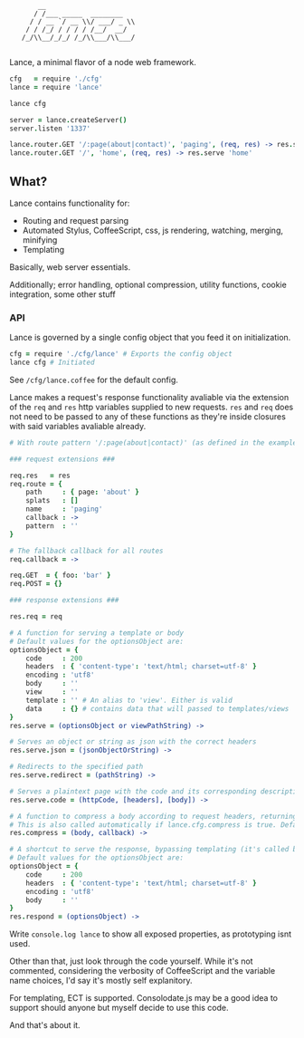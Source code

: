 ```
       __                     
      / /___ _____  ________  
     / / __ `/ __ \\/ ___/ _ \\ 
    / / /_/ / / / / /__/  __/ 
   /_/\\__/_/_/ /_/\\___/\\___/  
                              
```
Lance, a minimal flavor of a node web framework.

```coffee
cfg   = require './cfg'
lance = require 'lance'

lance cfg

server = lance.createServer()
server.listen '1337'

lance.router.GET '/:page(about|contact)', 'paging', (req, res) -> res.serve "pages/#{req.route.path.page}"
lance.router.GET '/', 'home', (req, res) -> res.serve 'home'
```

## What?

Lance contains functionality for:
- Routing and request parsing
- Automated Stylus, CoffeeScript, css, js rendering, watching, merging, minifying
- Templating

Basically, web server essentials.

Additionally; error handling, optional compression, utility functions, cookie integration, some other stuff

### API
Lance is governed by a single config object that you feed it on initialization.

```coffee
cfg = require './cfg/lance' # Exports the config object
lance cfg # Initiated
```

See `/cfg/lance.coffee` for the default config.

Lance makes a request's response functionality avaliable via the extension of the `req` and `res` http variables supplied to new requests. `res` and `req` does not need to be passed to any of these functions as they're inside closures with said variables avaliable already.

```coffee
# With route pattern '/:page(about|contact)' (as defined in the example above) matching the url path '/about?foo=bar'

### request extensions ###

req.res   = res
req.route = {
    path     : { page: 'about' }
    splats   : []
    name     : 'paging'
    callback : ->
    pattern  : ''
}

# The fallback callback for all routes
req.callback = ->

req.GET  = { foo: 'bar' }
req.POST = {}

### response extensions ###

res.req = req

# A function for serving a template or body
# Default values for the optionsObject are:
optionsObject = {
    code     : 200
    headers  : { 'content-type': 'text/html; charset=utf-8' }
    encoding : 'utf8'
    body     : ''
    view     : ''
    template : '' # An alias to 'view'. Either is valid
    data     : {} # contains data that will passed to templates/views
}
res.serve = (optionsObject or viewPathString) ->

# Serves an object or string as json with the correct headers
res.serve.json = (jsonObjectOrString) ->

# Redirects to the specified path
res.serve.redirect = (pathString) ->

# Serves a plaintext page with the code and its corresponding description (as body) as defined in httpcodes.coffee
res.serve.code = (httpCode, [headers], [body]) ->

# A function to compress a body according to request headers, returning it in a callback
# This is also called automatically if lance.cfg.compress is true. Default is false
res.compress = (body, callback) ->

# A shortcut to serve the response, bypassing templating (it's called by res.serve eventually)
# Default values for the optionsObject are:
optionsObject = {
    code     : 200
    headers  : { 'content-type': 'text/html; charset=utf-8' }
    encoding : 'utf8'
    body     : ''
}
res.respond = (optionsObject) ->

```

Write `console.log lance` to show all exposed properties, as prototyping isnt used.

Other than that, just look through the code yourself. While it's not commented, considering the verbosity of CoffeeScript and the variable name choices, I'd say it's mostly self explanitory.

For templating, ECT is supported. Consolodate.js may be a good idea to support should anyone but myself decide to use this code.

And that's about it.








